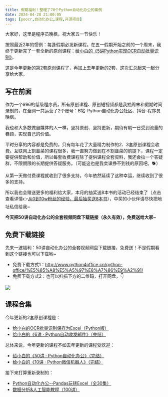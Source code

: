 ```yaml
---
title: 假期福利！整理了70个Python自动化办公的案例
date: 2024-04-28 21:00:05
tags: [poocr,自动化办公,课程,开源项目]
---
```


大家好，这里是程序员晚枫，祝大家五一节快乐！

按照最近2年的惯例：每逢假期必发新课程。在五一假期开始之前的一个周末，我终于更新完了一套全新的原创课程：[给小白的《5讲Python实现OCR自动批量识别》](https://mp.weixin.qq.com/s/pGim7ifpgLwYUJ9a-FHvaw)。


这是今年更新的第2套原创课程了，再加上去年更新的2套，这次汇总起来一起分享给大家。

## 写在前面


作为一个996的低级程序员，所有原创课程、原创短视频都是我抽周末和假期时间录制的，在全网一共运营了2个账号：B站-Python自动化办公社区、抖音-程序员晚枫。

我也和大多数做自媒体的人一样，坚持原创、坚持更新，期待有朝一日受到流量的眷顾，实现自己的价值。

平时分享的内容都是免费的，只有每年花了大量精力制作的2、3套原创课程会收费。互联网上割韭菜的课程很多，我一直努力做到在不割韭菜的前提下，课程一定要提供帮助和价值，所以每套收费课程除了提供课程全套资料，我还会拉一个答疑群，不限期限的长期提供答疑服务。（可能这也是我卖课挣不到钱的原因吧。🐕）

从第一天做付费课程就收到了很多支持，今年依然延续了这种幸运，继续收到了很多的支持。

所以我也会赠送更多的福利给大家，本月的抽奖送8本书的活动已经结束了（点击查看详情👉[从0到10w粉丝的经验，最后抽奖送8本书](https://mp.weixin.qq.com/s/qGnS2zenTtmMN1N71U8KVg)），中奖的小伙伴请尽快把地址私信给我~

**今天把50讲自动化办公的全套视频网盘下载链接（永久有效），免费送给大家~**


## 免费下载链接

先来一波福利：50讲自动化办公的全套视频网盘下载链接，免费送！不是假期看到这个链接也可以下载哟~

- 免费下载方式1：http://www.python4office.cn/python-office/%E5%85%A8%E5%A5%97%E8%A7%86%E9%A2%91/
- 免费下载方式2：也可以扫描下方的二维码，打开网盘，👇
 
![](https://article-1300615378.cos.ap-nanjing.myqcloud.com/poocr%2F%E5%AE%8C%E7%BB%93%E5%90%8E%E7%9A%84%E6%80%BB%E7%BB%93%2F%E5%9C%B0%E6%91%8A%E6%91%86%E6%91%8A%E6%95%99%E5%AD%A6%E5%85%8D%E8%B4%B9%E9%A2%86%E4%B9%A6%E6%89%8B%E6%9C%BA%E6%B5%B7%E6%8A%A5.jpg)

## 课程合集

今年更新的2套原创课程是：

- [给小白的OCR批量识别保存为Excel（Python版）](https://mp.weixin.qq.com/s/xEX6tFUxPMZKdJIq5P7UOA)
- [给小白的《6讲 · Python自动收发邮件》（完结）](https://mp.weixin.qq.com/s/AeTkloNri7gpk25m50VmTA)

总体来说，今年更新的课程不如去年更新的课程受欢迎：

- [给小白的《50讲 · Python自动化办公》（完结） ](https://mp.weixin.qq.com/s/lOx4cAp9AllsCrhsUqVn8g)
- [给小白的《10讲 · Python微信机器人》（完结）](https://mp.weixin.qq.com/s/-oR2dUakXEY3vmPbzVtrnA)


接下来打算重新录制的：

- [Python自动化办公--Pandas玩转Excel（全30集）](https://mp.weixin.qq.com/s/5VyrpWLUMXyQNGDI_Pe20g)
- [数据分析&人工智能教程（100讲）](https://mp.weixin.qq.com/s/BSiMijc2OzGNkGD28-h92A)




